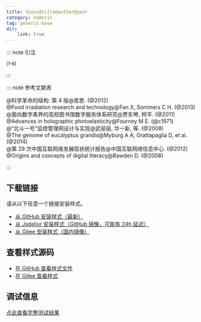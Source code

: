 ```yaml
--- 
title: Yuzuc@title@author@year 
category: numeric 
tag: generic-base 
dir:
    link: true 
--- 
```


<!-- 此文件由脚本自动生成，请勿手动修改！ -->  

  

::: note 引注  

<sup>[1–8]</sup>  

:::  

::: note 参考文献表  

<div class="csl-bib-body maxoffset-0 second-field-align-false hangingindent-true">
  <div class="csl-entry">@科学革命的结构: 第 4 版@库恩. (@2012)</div>
  <div class="csl-entry">@Food irradiation research and technology@Fan X, Sommers C H. (@2013)</div>
  <div class="csl-entry">@面向数字素养的高校图书馆数字服务体系研究@贾东琴, 柯平. (@2011)</div>
  <div class="csl-entry">@Advances in holographic photoelasticity@Fourney M E. (@c1971)</div>
  <div class="csl-entry">@“北斗一号”监控管理网设计与实现@武丽丽, 华一新, 等. (@2008)</div>
  <div class="csl-entry">@The genome of eucalyptus grandis@Myburg A A, Grattapaglia D, et al. (@2014)</div>
  <div class="csl-entry">@第 29 次中国互联网络发展现状统计报告@中国互联网络信息中心. (@2012)</div>
  <div class="csl-entry">@Origins and concepts of digital literacy@Bawden D. (@2008)</div>
</div>  

:::  

<!-- more -->  


## 下载链接  

请从以下任意一个链接安装样式。 
- [从 GitHub 安装样式（最新）](https://github.com/zotero-cn/styles/./raw/main/src/yuzuc-at-title-at-author-at-year/yuzuc-at-title-at-author-at-year.csl)  
- [从 Jsdelivr 安装样式（GitHub 镜像，可能有 24h 延迟）](https://cdn.jsdelivr.net/gh/zotero-cn/styles@main/src/yuzuc-at-title-at-author-at-year/yuzuc-at-title-at-author-at-year.csl) 
- [从 Gitee 安装样式（国内镜像）](https://gitee.com/zotero-chinese/styles/./raw/main/src/yuzuc-at-title-at-author-at-year/yuzuc-at-title-at-author-at-year.csl) 

## 查看样式源码 

- [在 GitHub 查看样式文件](https://github.com/zotero-cn/styles/./tree/main/src/yuzuc-at-title-at-author-at-year/yuzuc-at-title-at-author-at-year.csl)  
- [在 Gitee 查看样式](https://gitee.com/zotero-chinese/styles/./tree/main/src/yuzuc-at-title-at-author-at-year/yuzuc-at-title-at-author-at-year.csl) 

## 调试信息 

[点此查看完整测试结果](./test.md) 
